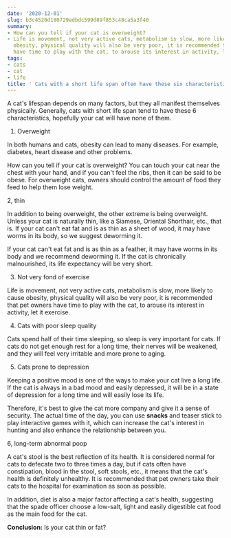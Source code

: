 ```yaml
---
date: '2020-12-01'
slug: b3c4520d180729edbdc599d89f853c48ca5a3f40
summary:
- How can you tell if your cat is overweight?
- Life is movement, not very active cats, metabolism is slow, more likely to cause
  obesity, physical quality will also be very poor, it is recommended that pet owners
  have time to play with the cat, to arouse its interest in activity, let it exercise.
tags:
- cats
- cat
- life
title: ' Cats with a short life span often have these six characteristics. '
---
```


 A cat's lifespan depends on many factors, but they all manifest themselves physically. Generally, cats with short life span tend to have these 6 characteristics, hopefully your cat will have none of them.

1. Overweight

In both humans and cats, obesity can lead to many diseases. For example, diabetes, heart disease and other problems.

How can you tell if your cat is overweight? You can touch your cat near the chest with your hand, and if you can't feel the ribs, then it can be said to be obese. For overweight cats, owners should control the amount of food they feed to help them lose weight.

2, thin

In addition to being overweight, the other extreme is being overweight. Unless your cat is naturally thin, like a Siamese, Oriental Shorthair, etc., that is. If your cat can't eat fat and is as thin as a sheet of wood, it may have worms in its body, so we suggest deworming it.

If your cat can't eat fat and is as thin as a feather, it may have worms in its body and we recommend deworming it. If the cat is chronically malnourished, its life expectancy will be very short.

3. Not very fond of exercise

Life is movement, not very active cats, metabolism is slow, more likely to cause obesity, physical quality will also be very poor, it is recommended that pet owners have time to play with the cat, to arouse its interest in activity, let it exercise.

4. Cats with poor sleep quality

Cats spend half of their time sleeping, so sleep is very important for cats. If cats do not get enough rest for a long time, their nerves will be weakened, and they will feel very irritable and more prone to aging.

5. Cats prone to depression

Keeping a positive mood is one of the ways to make your cat live a long life. If the cat is always in a bad mood and easily depressed, it will be in a state of depression for a long time and will easily lose its life.

Therefore, it's best to give the cat more company and give it a sense of security. The actual time of the day, you can use **snacks** and teaser stick to play interactive games with it, which can increase the cat's interest in hunting and also enhance the relationship between you.

6, long-term abnormal poop

A cat's stool is the best reflection of its health. It is considered normal for cats to defecate two to three times a day, but if cats often have constipation, blood in the stool, soft stools, etc., it means that the cat's health is definitely unhealthy. It is recommended that pet owners take their cats to the hospital for examination as soon as possible.

In addition, diet is also a major factor affecting a cat's health, suggesting that the spade officer choose a low-salt, light and easily digestible cat food as the main food for the cat.

**Conclusion:** Is your cat thin or fat?

 
        